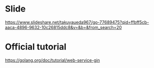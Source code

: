 
# Slide

https://www.slideshare.net/takuyaueda967/go-77689475?qid=ffbff5cb-aaca-4896-9632-10c26815ddc8&v=&b=&from_search=20


# Official tutorial

https://golang.org/doc/tutorial/web-service-gin


